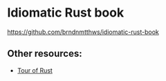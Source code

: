 # Idiomatic Rust book
https://github.com/brndnmtthws/idiomatic-rust-book

## Other resources:
- [Tour of Rust](https://tourofrust.com/53_en.html)
